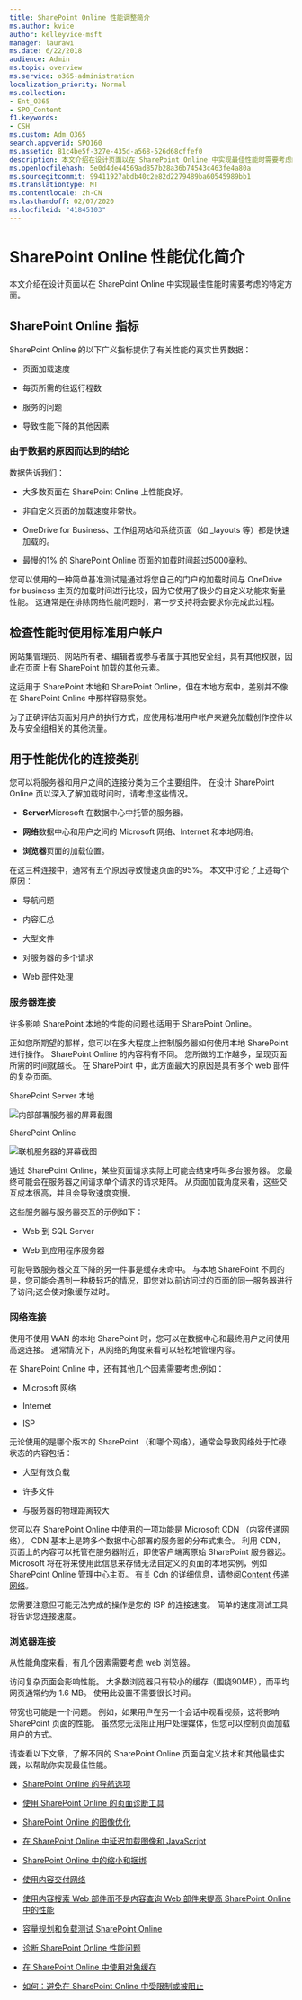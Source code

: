 ```yaml
---
title: SharePoint Online 性能调整简介
ms.author: kvice
author: kelleyvice-msft
manager: laurawi
ms.date: 6/22/2018
audience: Admin
ms.topic: overview
ms.service: o365-administration
localization_priority: Normal
ms.collection:
- Ent_O365
- SPO_Content
f1.keywords:
- CSH
ms.custom: Adm_O365
search.appverid: SPO160
ms.assetid: 81c4be5f-327e-435d-a568-526d68cffef0
description: 本文介绍在设计页面以在 SharePoint Online 中实现最佳性能时需要考虑的特定方面。
ms.openlocfilehash: 5e0d4de44569ad857b28a36b74543c463fe4a80a
ms.sourcegitcommit: 99411927abdb40c2e82d2279489ba60545989bb1
ms.translationtype: MT
ms.contentlocale: zh-CN
ms.lasthandoff: 02/07/2020
ms.locfileid: "41845103"
---
```

# <a name="introduction-to-performance-tuning-for-sharepoint-online"></a>SharePoint Online 性能优化简介

本文介绍在设计页面以在 SharePoint Online 中实现最佳性能时需要考虑的特定方面。
     
## <a name="sharepoint-online-metrics"></a>SharePoint Online 指标

SharePoint Online 的以下广义指标提供了有关性能的真实世界数据：
  
- 页面加载速度
    
- 每页所需的往返行程数
    
- 服务的问题
    
- 导致性能下降的其他因素
    
### <a name="conclusions-reached-because-of-the-data"></a>由于数据的原因而达到的结论

数据告诉我们：
  
- 大多数页面在 SharePoint Online 上性能良好。
    
- 非自定义页面的加载速度非常快。
    
- OneDrive for Business、工作组网站和系统页面（如 _layouts 等）都是快速加载的。
    
- 最慢的1% 的 SharePoint Online 页面的加载时间超过5000毫秒。
    
您可以使用的一种简单基准测试是通过将您自己的门户的加载时间与 OneDrive for business 主页的加载时间进行比较，因为它使用了极少的自定义功能来衡量性能。 这通常是在排除网络性能问题时，第一步支持将会要求你完成此过程。
  
## <a name="use-a-standard-user-account-when-checking-performance"></a>检查性能时使用标准用户帐户

网站集管理员、网站所有者、编辑者或参与者属于其他安全组，具有其他权限，因此在页面上有 SharePoint 加载的其他元素。
  
这适用于 SharePoint 本地和 SharePoint Online，但在本地方案中，差别并不像在 SharePoint Online 中那样容易察觉。
  
为了正确评估页面对用户的执行方式，应使用标准用户帐户来避免加载创作控件以及与安全组相关的其他流量。
  
## <a name="connection-categories-for-performance-tuning"></a>用于性能优化的连接类别

您可以将服务器和用户之间的连接分类为三个主要组件。 在设计 SharePoint Online 页以深入了解加载时间时，请考虑这些情况。
  
- **Server**Microsoft 在数据中心中托管的服务器。
    
- **网络**数据中心和用户之间的 Microsoft 网络、Internet 和本地网络。
    
- **浏览器**页面的加载位置。
    
在这三种连接中，通常有五个原因导致慢速页面的95%。 本文中讨论了上述每个原因：
  
- 导航问题
    
- 内容汇总
    
- 大型文件
    
- 对服务器的多个请求
    
- Web 部件处理
    
### <a name="server-connection"></a>服务器连接

许多影响 SharePoint 本地的性能的问题也适用于 SharePoint Online。
  
正如您所期望的那样，您可以在多大程度上控制服务器如何使用本地 SharePoint 进行操作。 SharePoint Online 的内容稍有不同。 您所做的工作越多，呈现页面所需的时间就越长。 在 SharePoint 中，此方面最大的原因是具有多个 web 部件的复杂页面。
  
SharePoint Server 本地
  
![内部部署服务器的屏幕截图](media/a8e9b646-cdff-4131-976a-b5f891da44ac.png)
  
SharePoint Online
  
![联机服务器的屏幕截图](media/46b27ded-d8a4-4287-b3e0-2603a764b8f8.png)
  
通过 SharePoint Online，某些页面请求实际上可能会结束呼叫多台服务器。 您最终可能会在服务器之间请求单个请求的请求矩阵。 从页面加载角度来看，这些交互成本很高，并且会导致速度变慢。
  
这些服务器与服务器交互的示例如下：
  
- Web 到 SQL Server
    
- Web 到应用程序服务器
    
可能导致服务器交互下降的另一件事是缓存未命中。 与本地 SharePoint 不同的是，您可能会遇到一种极轻巧的情况，即您对以前访问过的页面的同一服务器进行了访问;这会使对象缓存过时。
  
### <a name="network-connection"></a>网络连接

使用不使用 WAN 的本地 SharePoint 时，您可以在数据中心和最终用户之间使用高速连接。 通常情况下，从网络的角度来看可以轻松地管理内容。
  
在 SharePoint Online 中，还有其他几个因素需要考虑;例如：
  
- Microsoft 网络
    
- Internet
    
- ISP
    
无论使用的是哪个版本的 SharePoint （和哪个网络），通常会导致网络处于忙碌状态的内容包括：
  
- 大型有效负载
    
- 许多文件
    
- 与服务器的物理距离较大
    
您可以在 SharePoint Online 中使用的一项功能是 Microsoft CDN （内容传递网络）。 CDN 基本上是跨多个数据中心部署的服务器的分布式集合。 利用 CDN，页面上的内容可以托管在服务器附近，即使客户端离原始 SharePoint 服务器远。 Microsoft 将在将来使用此信息来存储无法自定义的页面的本地实例，例如 SharePoint Online 管理中心主页。 有关 Cdn 的详细信息，请参阅[Content 传递网络](https://docs.microsoft.com/office365/enterprise/content-delivery-networks)。
  
您需要注意但可能无法完成的操作是您的 ISP 的连接速度。 简单的速度测试工具将告诉您连接速度。
  
### <a name="browser-connection"></a>浏览器连接

从性能角度来看，有几个因素需要考虑 web 浏览器。
  
访问复杂页面会影响性能。 大多数浏览器只有较小的缓存（围绕90MB），而平均网页通常约为 1.6 MB。 使用此设置不需要很长时间。
  
带宽也可能是一个问题。 例如，如果用户在另一个会话中观看视频，这将影响 SharePoint 页面的性能。 虽然您无法阻止用户处理媒体，但您可以控制页面加载用户的方式。
  
请查看以下文章，了解不同的 SharePoint Online 页面自定义技术和其他最佳实践，以帮助你实现最佳性能。
  
- [SharePoint Online 的导航选项](navigation-options-for-sharepoint-online.md)
    
- [使用 SharePoint Online 的页面诊断工具](page-diagnostics-for-spo.md)
    
- [SharePoint Online 的图像优化](image-optimization-for-sharepoint-online.md)
    
- [在 SharePoint Online 中延迟加载图像和 JavaScript](delay-loading-images-and-javascript-in-sharepoint-online.md)
    
- [SharePoint Online 中的缩小和捆绑](minification-and-bundling-in-sharepoint-online.md)
    
- [使用内容交付网络](using-content-delivery-networks-with-sharepoint-online.md)
    
- [使用内容搜索 Web 部件而不是内容查询 Web 部件来提高 SharePoint Online 中的性能](using-content-search-web-part-instead-of-content-query-web-part-to-improve-perfo.md)
    
- [容量规划和负载测试 SharePoint Online](capacity-planning-and-load-testing-sharepoint-online.md)
    
- [诊断 SharePoint Online 性能问题](diagnosing-performance-issues-with-sharepoint-online.md)
    
- [在 SharePoint Online 中使用对象缓存](using-the-object-cache-with-sharepoint-online.md)
    
- [如何：避免在 SharePoint Online 中受限制或被阻止](https://msdn.microsoft.com/library/office/dn889829.aspx)
    

